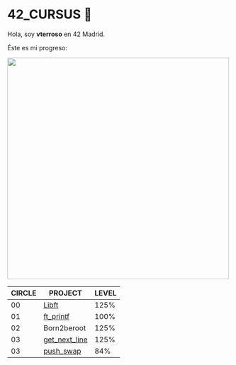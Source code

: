 # 42_CURSUS 🚀

Hola, soy **vterroso** en 42 Madrid.

Éste es mi progreso:

<img width="500" src="https://user-images.githubusercontent.com/112553001/224488530-23e5b82c-74f7-4911-a379-d817a534695f.jpg">

| CIRCLE | PROJECT | LEVEL | 
| -- | -- | -- |
| 00 | [Libft](https://github.com/Vterroso/Libft) | 125% |  
| 01 | [ft_printf](https://github.com/Vterroso/ft_printf) | 100% |  
| 02 | Born2beroot | 125% |  
| 03 | [get_next_line](https://github.com/Vterroso/get_next_line) | 125% | 
| 03 | [push_swap](https://github.com/Vterroso/push_swap) | 84% | 
